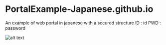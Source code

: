 # PortalExample-Japanese.github.io
An example of web portal in japanese with a secured structure
ID : id
PWD : password






![alt text](https://github.com/MoonJanah/PortalExample-Japanese.github.io/blob/main/WebPortal-Japanese-Example-1.png?raw=true)

